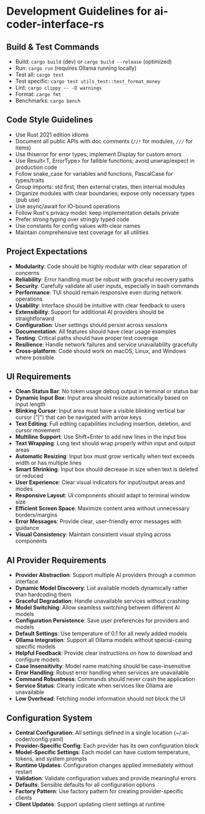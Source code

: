 # Development Guidelines for ai-coder-interface-rs

## Build & Test Commands
- Build: `cargo build` (dev) or `cargo build --release` (optimized)
- Run: `cargo run` (requires Ollama running locally)
- Test all: `cargo test`
- Test specific: `cargo test utils_test::test_format_money`
- Lint: `cargo clippy -- -D warnings`
- Format: `cargo fmt`
- Benchmarks: `cargo bench`

## Code Style Guidelines
- Use Rust 2021 edition idioms
- Document all public APIs with doc comments (`//!` for modules, `///` for items)
- Use thiserror for error types; implement Display for custom errors
- Use Result<T, ErrorType> for fallible functions; avoid unwrap/expect in production code
- Follow snake_case for variables and functions, PascalCase for types/traits
- Group imports: std first, then external crates, then internal modules
- Organize modules with clear boundaries; expose only necessary types (pub use)
- Use async/await for IO-bound operations
- Follow Rust's privacy model: keep implementation details private
- Prefer strong typing over stringly typed code
- Use constants for config values with clear names
- Maintain comprehensive test coverage for all utilities

## Project Expectations
- **Modularity**: Code should be highly modular with clear separation of concerns
- **Reliability**: Error handling must be robust with graceful recovery paths
- **Security**: Carefully validate all user inputs, especially in bash commands
- **Performance**: TUI should remain responsive even during network operations
- **Usability**: Interface should be intuitive with clear feedback to users
- **Extensibility**: Support for additional AI providers should be straightforward
- **Configuration**: User settings should persist across sessions
- **Documentation**: All features should have clear usage examples
- **Testing**: Critical paths should have proper test coverage
- **Resilience**: Handle network failures and service unavailability gracefully
- **Cross-platform**: Code should work on macOS, Linux, and Windows where possible

## UI Requirements
- **Clean Status Bar**: No token usage debug output in terminal or status bar
- **Dynamic Input Box**: Input area should resize automatically based on input length
- **Blinking Cursor**: Input area must have a visible blinking vertical bar cursor ("|") that can be navigated with arrow keys
- **Text Editing**: Full editing capabilities including insertion, deletion, and cursor movement
- **Multiline Support**: Use Shift+Enter to add new lines in the input box
- **Text Wrapping**: Long text should wrap properly within input and output areas 
- **Automatic Resizing**: Input box must grow vertically when text exceeds width or has multiple lines
- **Smart Shrinking**: Input box should decrease in size when text is deleted or reduced
- **User Experience**: Clear visual indicators for input/output areas and modes
- **Responsive Layout**: UI components should adapt to terminal window size
- **Efficient Screen Space**: Maximize content area without unnecessary borders/margins
- **Error Messages**: Provide clear, user-friendly error messages with guidance
- **Visual Consistency**: Maintain consistent visual styling across components

## AI Provider Requirements
- **Provider Abstraction**: Support multiple AI providers through a common interface
- **Dynamic Model Discovery**: List available models dynamically rather than hardcoding them
- **Graceful Degradation**: Handle unavailable services without crashing
- **Model Switching**: Allow seamless switching between different AI models
- **Configuration Persistence**: Save user preferences for providers and models
- **Default Settings**: Use temperature of 0.1 for all newly added models
- **Ollama Integration**: Support all Ollama models without special-casing specific models
- **Helpful Feedback**: Provide clear instructions on how to download and configure models
- **Case Insensitivity**: Model name matching should be case-insensitive
- **Error Handling**: Robust error handling when services are unavailable
- **Command Robustness**: Commands should never crash the application
- **Service Status**: Clearly indicate when services like Ollama are unavailable
- **Low Overhead**: Fetching model information should not block the UI

## Configuration System
- **Central Configuration**: All settings defined in a single location (~/.ai-coder/config.yaml)
- **Provider-Specific Config**: Each provider has its own configuration block
- **Model-Specific Settings**: Each model can have custom temperature, tokens, and system prompts
- **Runtime Updates**: Configuration changes applied immediately without restart
- **Validation**: Validate configuration values and provide meaningful errors
- **Defaults**: Sensible defaults for all configuration options
- **Factory Pattern**: Use factory pattern for creating provider-specific clients
- **Client Updates**: Support updating client settings at runtime